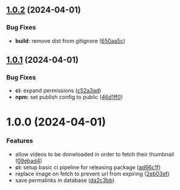 ## [1.0.2](https://github.com/SvenWesterlaken/strapi-plugin-instagram-images/compare/v1.0.1...v1.0.2) (2024-04-01)


### Bug Fixes

* **build:** remove dist from gitignore ([650aa5c](https://github.com/SvenWesterlaken/strapi-plugin-instagram-images/commit/650aa5c61eab6fd40ecea088235a4986c8243ae7))

## [1.0.1](https://github.com/SvenWesterlaken/strapi-plugin-instagram-images/compare/v1.0.0...v1.0.1) (2024-04-01)


### Bug Fixes

* **ci:** expand permissions ([c52a3ad](https://github.com/SvenWesterlaken/strapi-plugin-instagram-images/commit/c52a3ad7d45392889aa328a93b3813ec0ab7acb3))
* **npm:** set publish config to public ([46d1ff0](https://github.com/SvenWesterlaken/strapi-plugin-instagram-images/commit/46d1ff006516d5e9d51f4e4d77c0b9c57d69b1f4))

# 1.0.0 (2024-04-01)


### Features

* allow videos to be donwloaded in order to fetch their thumbnail ([09ebad4](https://github.com/SvenWesterlaken/strapi-plugin-instagram-images/commit/09ebad403662cc051f65b9c947de16494071f22e))
* **ci:** setup basic ci pipeline for releasing package ([ad66c1f](https://github.com/SvenWesterlaken/strapi-plugin-instagram-images/commit/ad66c1ff1d707b46150dece51ca3c6f8fceaaf34))
* replace image on fetch to prevent url from expiring ([2eb03ef](https://github.com/SvenWesterlaken/strapi-plugin-instagram-images/commit/2eb03ef2976785f9b3ef24bddfa80375684e4f4e))
* save permalinks in database ([da2c3bb](https://github.com/SvenWesterlaken/strapi-plugin-instagram-images/commit/da2c3bbafa99158a7743c47b0ccfaae832151cc7))
